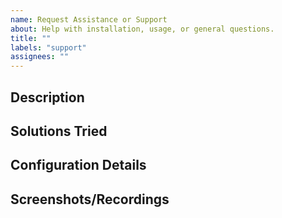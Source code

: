 ```yaml
---
name: Request Assistance or Support
about: Help with installation, usage, or general questions.
title: ""
labels: "support"
assignees: ""
---
```


## Description

<!-- Brief description of the support needed -->

## Solutions Tried

<!-- Describe what you've tried so far -->
<!-- Outlining what you've tried so far helps us make improvements to the user experience and documentation to avoid recurrent issues -->

## Configuration Details

<!-- Include any configuration if relevant -->

## Screenshots/Recordings

<!-- If applicable, add screenshots or screen recordings -->